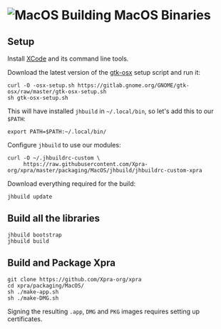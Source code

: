 # ![MacOS](https://xpra.org/icons/osx.png) Building MacOS Binaries

## Setup
Install [XCode](https://developer.apple.com/xcode/) and its command line tools.

Download the latest version of the [gtk-osx](https://wiki.gnome.org/Projects/GTK/OSX/Building) setup script and run it:
```shell
curl -O -osx-setup.sh https://gitlab.gnome.org/GNOME/gtk-osx/raw/master/gtk-osx-setup.sh
sh gtk-osx-setup.sh
```
This will have installed `jhbuild` in `~/.local/bin`, so let's add this to our `$PATH`:
```shell
export PATH=$PATH:~/.local/bin/
```
Configure `jhbuild` to use our modules:
```shell
curl -O ~/.jhbuildrc-custom \
     https://raw.githubusercontent.com/Xpra-org/xpra/master/packaging/MacOS/jhbuild/jhbuildrc-custom-xpra
```
Download everything required for the build:
```shell
jhbuild update
```

## Build all the libraries
```shell
jhbuild bootstrap
jhbuild build
```

## Build and Package Xpra
```shell
git clone https://github.com/Xpra-org/xpra
cd xpra/packaging/MacOS/
sh ./make-app.sh
sh ./make-DMG.sh
```
Signing the resulting `.app`, `DMG` and `PKG` images requires setting up certificates.
